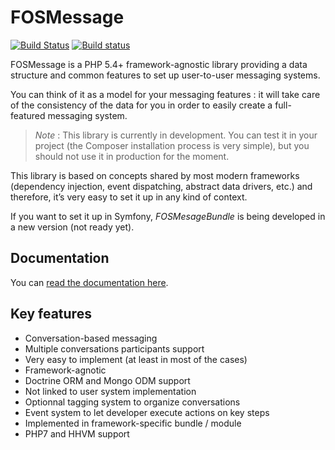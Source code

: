 FOSMessage
==========

[![Build Status](https://travis-ci.org/FriendsOfSymfony/FOSMessage.svg?branch=master)](https://travis-ci.org/FriendsOfSymfony/FOSMessage)
[![Build status](https://ci.appveyor.com/api/projects/status/5h1rnsmk8hg4rkbf?svg=true)](https://ci.appveyor.com/project/tgalopin/fosmessage)

FOSMessage is a PHP 5.4+ framework-agnostic library providing a data structure
and common features to set up user-to-user messaging systems.

You can think of it as a model for your messaging features : it will take care of the consistency
of the data for you in order to easily create a full-featured messaging system.

> *Note* : This library is currently in development. You can test it in your project
> (the Composer installation process is very simple), but you should not use it in production
> for the moment.

This library is based on concepts shared by most modern frameworks (dependency injection,
event dispatching, abstract data drivers, etc.) and therefore, it’s very easy to set it up in any
kind of context.

If you want to set it up in Symfony, *FOSMesageBundle* is being developed in a new version
(not ready yet).

Documentation
-------------

You can [read the documentation here](http://fosmessage.readthedocs.org).

Key features
------------

- Conversation-based messaging
- Multiple conversations participants support
- Very easy to implement (at least in most of the cases)
- Framework-agnotic
- Doctrine ORM and Mongo ODM support
- Not linked to user system implementation
- Optionnal tagging system to organize conversations
- Event system to let developer execute actions on key steps
- Implemented in framework-specific bundle / module
- PHP7 and HHVM support
